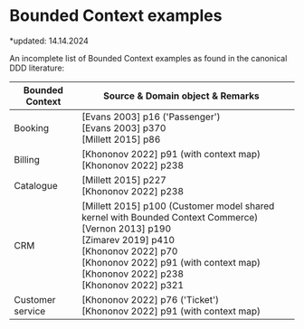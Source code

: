 # Bounded Context examples

*updated: 14.14.2024 <br>

An incomplete list of Bounded Context examples as found in the canonical DDD literature:

| Bounded Context  | Source & Domain object & Remarks                                        |                                                                                                                                                                                          |
| ---------------- | --------------------------------------------------------------------------------------- | ---------------------------------------------------------------------------------------------------------------------------------------------------------------------------- |
| Booking          | [Evans 2003] p16 ('Passenger') <br> [Evans 2003] p370 <br> [Millett 2015] p86                                        |                |
| Billing   | [Khononov 2022] p91 (with context map)  <br> [Khononov 2022] p238                                       |    |
| Catalogue   | [Millett 2015] p227 <br> [Khononov 2022] p238                                    |        |
| CRM | [Millett 2015] p100 (Customer model shared kernel with Bounded Context Commerce) <br> [Vernon 2013] p190 <br> [Zimarev 2019] p410 <br>  [Khononov 2022] p70  <br> [Khononov 2022] p91 (with context map) <br> [Khononov 2022] p238 <br> [Khononov 2022] p321                   |   |
| Customer service | [Khononov 2022] p76 ('Ticket') <br> [Khononov 2022] p91 (with context map)        |   |
